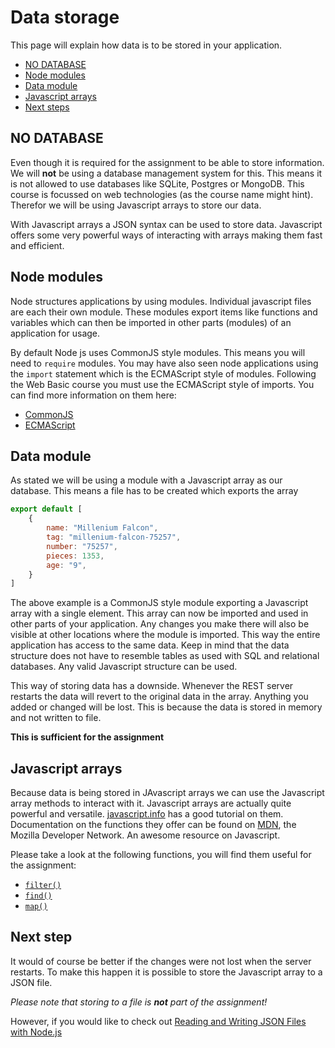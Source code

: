 # Data storage

This page will explain how data is to be stored in your application. 

- [NO DATABASE](./data-storage.md#no-database)
- [Node modules](./data-storage.md#node-modules)
- [Data module](./data-storage.md#data-module)
- [Javascript arrays](./data-storage.md#javascript-arrays)
- [Next steps](./data-storage.md#next-step)

## **NO DATABASE**

Even though it is required for the assignment to be able to store information. We will **not** be using a database management system for this. This means it is not allowed to use databases like SQLite, Postgres or MongoDB. This course is focussed on web technologies (as the course name might hint). Therefor we will be using Javascript arrays to store our data.

With Javascript arrays a JSON syntax can be used to store data. Javascript offers some very powerful ways of interacting with arrays making them fast and efficient.

## Node modules

Node structures applications by using modules. Individual javascript files are each their own module. These modules export items like functions and variables which can then be imported in other parts (modules) of an application for usage.

By default Node js uses CommonJS style modules. This means you will need to `require` modules. You may have also seen node applications using the `import` statement which is the ECMAScript style of modules. Following the Web Basic course you must use the ECMAScript style of imports. You can find more information on them here:

- [CommonJS](https://nodejs.org/api/modules.html)
- [ECMAScript](https://nodejs.org/api/esm.html)

## Data module

As stated we will be using a module with a Javascript array as our database. This means a file has to be created which exports the array

```javascript
export default [
    {
        name: "Millenium Falcon",
        tag: "millenium-falcon-75257",
        number: "75257",
        pieces: 1353,
        age: "9",
    }
]
```

The above example is a CommonJS style module exporting a Javascript array with a single element. This array can now be imported and used in other parts of your application. Any changes you make there will also be visible at other locations where the module is imported. This way the entire application has access to the same data. Keep in mind that the data structure does not have to resemble tables as used with SQL and relational databases. Any valid Javascript structure can be used. 

This way of storing data has a downside. Whenever the REST server restarts the data will revert to the original data in the array. Anything you added or changed will be lost. This is because the data is stored in memory and not written to file.

**This is sufficient for the assignment**

## Javascript arrays

Because data is being stored in JAvascript arrays we can use the Javascript array methods to interact with it. Javascript arrays are actually quite powerful and versatile. [javascript.info](https://javascript.info/array) has a good tutorial on them. Documentation on the functions they offer can be found on 
[MDN](https://developer.mozilla.org/en-US/docs/Web/JavaScript/Reference/Global_Objects/Array), the Mozilla Developer Network. An awesome resource on Javascript.

Please take a look at the following functions, you will find them useful for the assignment:

- [`filter()`](https://developer.mozilla.org/en-US/docs/Web/JavaScript/Reference/Global_Objects/Array/filter)
- [`find()`](https://developer.mozilla.org/en-US/docs/Web/JavaScript/Reference/Global_Objects/Array/find)
- [`map()`](https://developer.mozilla.org/en-US/docs/Web/JavaScript/Reference/Global_Objects/Array/map)



## Next step

It would of course be better if the changes were not lost when the server restarts. To make this happen it is possible to store the Javascript array to a JSON file.

_Please note that storing to a file is **not** part of the assignment!_

However, if you would like to check out [Reading and Writing JSON Files with Node.js](https://stackabuse.com/reading-and-writing-json-files-with-node-js/)
